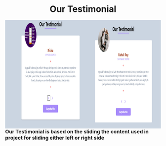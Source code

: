 <h1 align = 'center'> Our Testimonial</h1>
<img align = "left" alt "Img" width="1000" height="350" src= "image.jpg">
<h3>Our Testimonial is based on the sliding the content used in project for sliding either left or right side</h3>
